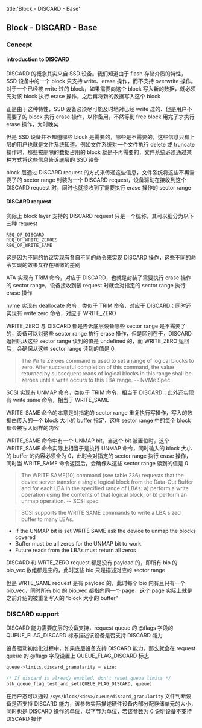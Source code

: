 title:'Block - DISCARD - Base'
## Block - DISCARD - Base

### Concept

#### introduction to DISCARD

DISCARD 的概念其实来自 SSD 设备。我们知道由于 flash 存储介质的特性，SSD 设备中的一个 block 只支持 write、erase 操作，而不支持 overwrite 操作。对于一个已经被 write 过的 block，如果需要向这个 block 写入新的数据，就必须先对该 block 执行 erase 操作，之后再将新的数据写入这个 block

正是由于这种特性，SSD 设备必须尽可能及时地对已经 write 过的、但是用户不需要了的 block 执行 erase 操作，以作备用，不然等到 free block 用完了才执行 erase 操作，为时晚矣

但是 SSD 设备并不知道哪些 block 是需要的，哪些是不需要的，这些信息只有上层的用户也就是文件系统知道。例如文件系统对一个文件执行 delete 或 truncate 操作时，那些被删除的数据占用的 block 就是不再需要的，文件系统必须通过某种方式将这些信息告诉底层的 SSD 设备

block 层通过 DISCARD request 的方式来传递这些信息，文件系统将这些不再需要了的 sector range 封装为一个 DISCARD request，设备驱动在接收到这个 DISCARD request 时，同时也就接收到了需要执行 erase 操作的 sector range


#### DISCARD request

实际上 block layer 支持的 DISCARD request 只是一个统称，其可以细分为以下三种 request

```
REQ_OP_DISCARD
REQ_OP_WRITE_ZEROES
REQ_OP_WRITE_SAME
```

这是因为不同的协议实现有各自不同的命令来实现 DISCARD 操作，这些不同的命令实现的效果又存在细微的差别


ATA 实现有 TRIM 命令，对应于 DISCARD，也就是封装了需要执行 erase 操作的 sector range，设备接收到该 request 时就会对指定的 sector range 执行 erase 操作


nvme 实现有 deallocate 命令，类似于 TRIM 命令，对应于 DISCARD；同时还实现有 write zero 命令，对应于 WRITE_ZERO

WRITE_ZERO 与 DISCARD 都是告诉底层设备哪些 sector range 是不需要了的，设备可以对这些 sector range 执行 erase 操作，但是区别在于，DISCARD 返回后从这些 sector range 读到的值是 undefined 的，而 WRITE_ZERO 返回后，会确保从这些 sector range 读到的值是 0

> The Write Zeroes command is used to set a range of logical blocks to zero. After successful completion of this command, the value returned by subsequent reads of logical blocks in this range shall be zeroes until a write occurs to this LBA range.
> -- NVMe Spec


SCSI 实现有 UNMAP 命令，类似于 TRIM 命令，相当于 DISCARD；此外还实现有 write same 命令，相当于 WRITE_SAME

WRITE_SAME 命令的本意是对指定的 sector range 重复执行写操作，写入的数据由传入的一个 block 大小的 buffer 指定，这样 sector range 中的每个 block 都会被写入同样的内容

WRITE_SAME 命令中有一个 UNMAP bit，当这个 bit 被置位时，这个 WRITE_SAME 命令实际上相当于是执行 UNMAP 命令，同时输入的 block 大小的 buffer 的内容必须全为 0，此时会对指定的 sector range 执行 erase 操作，同时当 WRITE_SAME 命令返回后，会确保从这些 sector range 读到的值是 0

> The WRITE SAME(10) command (see table 236) requests that the device server transfer a single logical block from the Data-Out
Buffer and for each LBA in the specified range of LBAs:
a) perform a write operation using the contents of that logical block; or
b) perform an unmap operation.
>-- SCSI spec

> SCSI supports the WRITE SAME commands to write a LBA sized buffer to many LBAs.
- If the UNMAP bit is set WRITE SAME ask the device to unmap the blocks covered
- Buffer must be all zeros for the UNMAP bit to work.
- Future reads from the LBAs must return all zeros


DISCARD 和 WRTE_ZERO request 都是没有 payload 的，即所有 bio 的 bio_vec 数组都是空的，此时这些 bio 只是描述对应的 sector range

但是 WRTE_SAME request 是有 payload 的，此时每个 bio 内有且只有一个 bio_vec，同时所有 bio 的 bio_vec 都指向同一个 page，这个 page 实际上就是之前介绍的被重复写入的 “block 大小的 buffer”


### DISCARD support

DISCARD 能力需要底层的设备支持，request queue 的 @flags 字段的 QUEUE_FLAG_DISCARD 标志描述该设备是否支持 DISCARD 能力

设备驱动初始化过程中，如果底层设备支持 DISCARD 能力，那么就会在 request queue 的 @flags 字段设置上 QUEUE_FLAG_DISCARD 标志

```c
queue->limits.discard_granularity = size;

/* If discard is already enabled, don't reset queue limits */
blk_queue_flag_test_and_set(QUEUE_FLAG_DISCARD, queue)
```

在用户态可以通过 `/sys/block/<dev>/queue/discard_granularity` 文件判断设备是否支持 DISCARD 能力，该参数实际描述硬件设备内部分配存储单元的大小，同时也是 DISCARD 操作的单位，以字节为单位，若该参数为 0 说明设备不支持 DISCARD 操作


